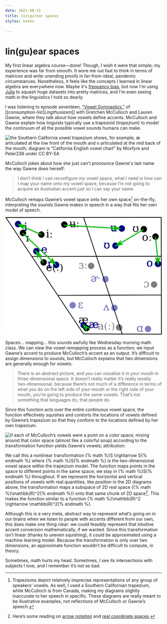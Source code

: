 ```yaml
---
date: 2021-08-21
title: lin(gu)ear spaces
styles: katex

---
```

# lin(gu)ear spaces

My first linear algebra course—done! Though, I wish it were that simple; my experience was far from smooth. It wore me out fast to think in terms of matrices and write unending proofs in far-from-ideal, pandemic circumstances. Nonetheless, it feels like the concepts I learned in linear algebra are everywhere now. Maybe it's [frequency bias](https://en.wikipedia.org/wiki/Frequency_illusion), but now I'm using [Julia](https://julialang.org/) to squash huge datasets into pretty matrices, and I'm even seeing math in the linguistics I hold so dearly.

I was listening to episode seventeen, ["Vowel Gymnastics,"](https://lingthusiasm.com/post/170920044226/lingthusiasm-episode-16-vowel-gymnastics-open) of [[consumption-list|_Lingthusiasm_]] with Gretchen McCulloch and Lauren Gawne, where they talk about how vowels define accents. McCulloch and Gawne explain how linguists typically use a trapezoid (_trapezium_) to model the continuum of all the possible vowel sounds humans can make.

![the Southern California vowel trapezium shows, for example, æ articulated at the low front of the mouth and o articulated at the mid back of the mouth; diagram is [“California English vowel chart”](https://commons.wikimedia.org/wiki/File:California_English_vowel_chart.svg) by [Moxfyre](https://commons.wikimedia.org/wiki/User:Moxfyre) and [Peter238](https://commons.wikimedia.org/wiki/User_talk:Peter238) under [CC BY-SA](https://creativecommons.org/licenses/by-sa/3.0/)](https://upload.wikimedia.org/wikipedia/commons/0/08/California_English_vowel_chart.svg)

McCulloch jokes about how she just can't pronounce Gawne's last name the way Gawne does herself:

> I don’t think I can reconfigure my vowel space, what I need is how can I map your name onto my vowel space, because I’m not going to acquire an Australian accent just so I can say your name.

McCulloch remaps Gawne’s vowel space onto her own space[^1] on-the-fly, interpreting the sounds Gawne makes in speech in a way that fits her own model of speech.

![if we take Southern Californian English as an arbitrary baseline: i tends to be raised Australian accents while ɪ, u,  and o tend to be lowered and retracted (moved backward); attribution: [^2]](/assets/socal-aus-vowel-shifts.svg)

Spaces... mapping... this sounds awfully like Wednesday morning math class. We can view the vowel remapping process as a function; we input Gawne’s accent to produce McCulloch’s accent as an output. It’s difficult to assign dimensions to sounds, but McCulloch explains that two dimensions are generally enough for vowels:

> There is an abstract picture, and you can visualise it in your mouth in three-dimensional space. It doesn’t really matter it’s really mostly two-dimensional, because there’s not much of a difference in terms of what you do on the left side of your mouth or the right side of your mouth, you’re going to produce the same vowels. That’s not something that languages do, that people do.

Since this function acts over the entire continuous vowel space, the function effectively squishes and contorts the locations of vowels defined by Gawne’s trapezium so that they conform to the locations defined by her own trapezium.

![if each of McCulloch’s vowels were a point on a color space, mixing around that color space (almost like a colorful soup) according to the transformation function yields Gawne’s vowels; attribution: [^2]](/assets/vowel-space-transformation.gif)

We call this a nonlinear transformation {% math %}S \rightarrow S{% endmath %} where {% math %}S{% endmath %} is the two-dimensional vowel space within the trapezium model. The function maps points in the space to  different points in the same space; we stay in {% math %}S{% endmath %} throughout. If we represent the horizontal and vertical positions of vowels with real quantities, like position in the 2D diagrams above, the transformation maps a subspace of 2D real space ({% math %}\mathbb{R}^2{% endmath %}) onto that same chunk of 2D space[^3]. This makes the function similar to a function {% math %}\mathbb{R}^2 \rightarrow \mathbb{R}^2{% endmath %}.

Although this is a very meta, abstract way to represent what’s going on in our brains when we listen to people with accents different from our own, this does make one thing clear: we could feasibly represent that intuitive accent conversion mathematically, if we wanted. Since this transformation isn’t linear (thanks to uneven squishing), it could be approximated using a machine learning model. Because the transformation is only over two dimensions, an approximate function wouldn’t be difficult to compute, in theory.

Sometimes, math hurts my head. Sometimes, I see its intersections with subjects I love, and I remember it’s not so bad.

[^1]: Trapeziums depict relatively imprecise representations of any group of speakers’ vowels. As well, I used a Southern Californian trapezium, while McCulloch is from Canada, making my diagrams slightly inaccurate to her speech in specific. These diagrams are really meant to be illustrative examples, not reflections of McCulloch or Gawne’s speech.
[^2]: Diagram made from [“Australian English vowel chart”](https://commons.wikimedia.org/wiki/File:Australian_English_vowel_chart.svg) by [MrKEBAB](https://commons.wikimedia.org/wiki/User_talk:Mr_KEBAB), and [“California English vowel chart”](https://commons.wikimedia.org/wiki/File:California_English_vowel_chart.svg) by [Moxfyre](https://commons.wikimedia.org/wiki/User:Moxfyre) and [Peter238](https://commons.wikimedia.org/wiki/User_talk:Peter238), both under [CC BY-SA](https://creativecommons.org/licenses/by-sa/3.0/)
[^3]: Here’s some reading on [arrow notation](https://en.wikipedia.org/wiki/Function_(mathematics)#Arrow_notation) and [real coordinate spaces](https://en.wikipedia.org/wiki/Real_coordinate_space).

